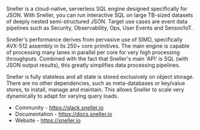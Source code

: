 Sneller is a cloud-native, serverless SQL engine designed specifically for JSON. With Sneller, you can run interactive SQL on large TB-sized datasets of deeply nested semi-structured JSON. Target use cases are event data pipelines such as Security, Observability, Ops, User Events and Sensor/IoT.

Sneller's performance derives from pervasive use of SIMD, specifically AVX-512 assembly in its 250+ core primitives. The main engine is capable of processing many lanes in parallel per core for very high processing throughputs. Combined with the fact that Sneller's main 'API' is SQL (with JSON output results), this greatly simplifies data processing pipelines.

Sneller is fully stateless and all state is stored exclusively on object storage. There are no other dependencies, such as meta-databases or key/value stores, to install, manage and maintain. This allows Sneller to scale very dynamically to adapt for varying query loads.

- Community - https://slack.sneller.io
- Documentation - https://docs.sneller.io
- Website - https://sneller.io
